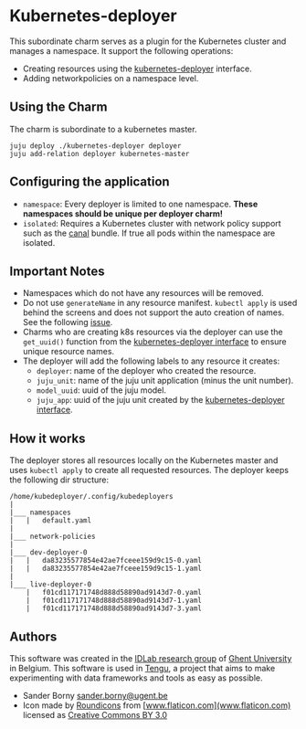 
# Kubernetes-deployer
This subordinate charm serves as a plugin for the Kubernetes cluster and manages a namespace. It support the following operations:
 - Creating resources using the [kubernetes-deployer](https://github.com/tengu-team/interface-kubernetes-deployer) interface.
 - Adding networkpolicies on a namespace level.

## Using the Charm
The charm is subordinate to a kubernetes master.
```
juju deploy ./kubernetes-deployer deployer
juju add-relation deployer kubernetes-master
```
## Configuring the application
- `namespace`: Every deployer is limited to one namespace. **These namespaces should be unique per deployer charm!**
- `isolated`: Requires a Kubernetes cluster with network policy support such as the [canal](https://jujucharms.com/canonical-kubernetes-canal/) bundle. If true all pods within the namespace are isolated.

## Important Notes
- Namespaces which do not have any resources will be removed.
- Do not use `generateName` in any resource manifest. `kubectl apply` is used behind the screens and does not support the auto creation of names. See the following [issue](https://github.com/kubernetes/kubernetes/pull/44527).
- Charms who are creating k8s resources via the deployer can use the `get_uuid()` function from the [kubernetes-deployer interface](https://github.com/tengu-team/interface-kubernetes-deployer) to ensure unique resource names. 
- The deployer will add the following labels to any resource it creates:
    - `deployer`: name of the deployer who created the resource.
    - `juju_unit`: name of the juju unit application (minus the unit number).
    - `model_uuid`: uuid of the juju model.
    - `juju_app`: uuid of the juju unit created by the [kubernetes-deployer interface](https://github.com/tengu-team/interface-kubernetes-deployer).

## How it works

The deployer stores all resources locally on the Kubernetes master and uses `kubectl apply` to create all requested resources. The deployer keeps the following dir structure: 
```
/home/kubedeployer/.config/kubedeployers
|   
|___ namespaces
|   |   default.yaml
|
|___ network-policies
|
|___ dev-deployer-0
|   |   da83235577854e42ae7fceee159d9c15-0.yaml
|   |   da83235577854e42ae7fceee159d9c15-1.yaml
|
|___ live-deployer-0
    |   f01cd117171748d888d58890ad9143d7-0.yaml
    |   f01cd117171748d888d58890ad9143d7-1.yaml
    |   f01cd117171748d888d58890ad9143d7-3.yaml
```

## Authors

This software was created in the [IDLab research group](https://www.ugent.be/ea/idlab) of [Ghent University](https://www.ugent.be) in Belgium. This software is used in [Tengu](https://tengu.io), a project that aims to make experimenting with data frameworks and tools as easy as possible.

 - Sander Borny <sander.borny@ugent.be>
 - Icon made by [Roundicons](http://www.freepik.com) from [www.flaticon.com](www.flaticon.com) licensed as [Creative Commons BY 3.0](http://creativecommons.org/licenses/by/3.0/)
